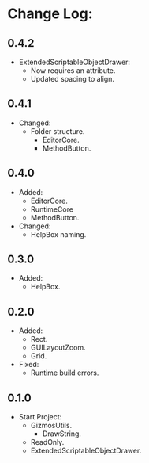 # Change Log:

## 0.4.2
- ExtendedScriptableObjectDrawer:
    - Now requires an attribute.
    - Updated spacing to align.

## 0.4.1
- Changed:
    - Folder structure.
        - EditorCore.
        - MethodButton.

## 0.4.0
- Added:
    - EditorCore.
    - RuntimeCore
    - MethodButton.
- Changed:
    - HelpBox naming.

## 0.3.0

- Added:
    - HelpBox.

## 0.2.0

- Added:
    - Rect.
    - GUILayoutZoom.
    - Grid.
- Fixed:
    - Runtime build errors.

## 0.1.0

- Start Project:
    - GizmosUtils.
        - DrawString.
    - ReadOnly.
    - ExtendedScriptableObjectDrawer.
